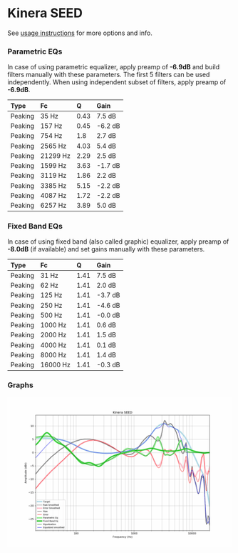 # Kinera SEED
See [usage instructions](https://github.com/jaakkopasanen/AutoEq#usage) for more options and info.

### Parametric EQs
In case of using parametric equalizer, apply preamp of **-6.9dB** and build filters manually
with these parameters. The first 5 filters can be used independently.
When using independent subset of filters, apply preamp of **-6.9dB**.

| Type    | Fc       |    Q | Gain    |
|:--------|:---------|:-----|:--------|
| Peaking | 35 Hz    | 0.43 | 7.5 dB  |
| Peaking | 157 Hz   | 0.45 | -6.2 dB |
| Peaking | 754 Hz   | 1.8  | 2.7 dB  |
| Peaking | 2565 Hz  | 4.03 | 5.4 dB  |
| Peaking | 21299 Hz | 2.29 | 2.5 dB  |
| Peaking | 1599 Hz  | 3.63 | -1.7 dB |
| Peaking | 3119 Hz  | 1.86 | 2.2 dB  |
| Peaking | 3385 Hz  | 5.15 | -2.2 dB |
| Peaking | 4087 Hz  | 1.72 | -2.2 dB |
| Peaking | 6257 Hz  | 3.89 | 5.0 dB  |

### Fixed Band EQs
In case of using fixed band (also called graphic) equalizer, apply preamp of **-8.0dB**
(if available) and set gains manually with these parameters.

| Type    | Fc       |    Q | Gain    |
|:--------|:---------|:-----|:--------|
| Peaking | 31 Hz    | 1.41 | 7.5 dB  |
| Peaking | 62 Hz    | 1.41 | 2.0 dB  |
| Peaking | 125 Hz   | 1.41 | -3.7 dB |
| Peaking | 250 Hz   | 1.41 | -4.6 dB |
| Peaking | 500 Hz   | 1.41 | -0.0 dB |
| Peaking | 1000 Hz  | 1.41 | 0.6 dB  |
| Peaking | 2000 Hz  | 1.41 | 1.5 dB  |
| Peaking | 4000 Hz  | 1.41 | 0.1 dB  |
| Peaking | 8000 Hz  | 1.41 | 1.4 dB  |
| Peaking | 16000 Hz | 1.41 | -0.3 dB |

### Graphs
![](./Kinera%20SEED.png)